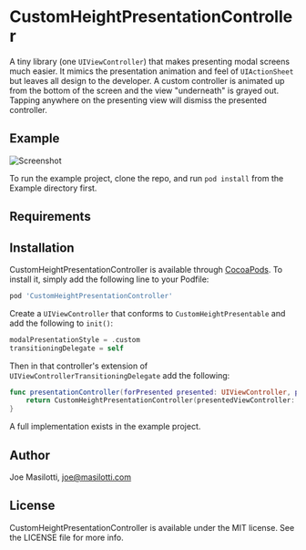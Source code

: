 # CustomHeightPresentationController

A tiny library (one `UIViewController`) that makes presenting modal screens much easier. It mimics the presentation animation and feel of `UIActionSheet` but leaves all design to the developer. A custom controller is animated up from the bottom of the screen and the view "underneath" is grayed out. Tapping anywhere on the presenting view will dismiss the presented controller.

## Example

![Screenshot](https://github.com/joemasilotti/CustomHeightPresentationController/blob/images/Screenshots.png)

To run the example project, clone the repo, and run `pod install` from the Example directory first.

## Requirements

## Installation

CustomHeightPresentationController is available through [CocoaPods](http://cocoapods.org). To install
it, simply add the following line to your Podfile:

```ruby
pod 'CustomHeightPresentationController'
```

Create a `UIViewController` that conforms to `CustomHeightPresentable` and add the following to `init()`:

```swift
modalPresentationStyle = .custom
transitioningDelegate = self
```

Then in that controller's extension of `UIViewControllerTransitioningDelegate` add the following:
```swift
func presentationController(forPresented presented: UIViewController, presenting: UIViewController?, source: UIViewController) -> UIPresentationController? {
    return CustomHeightPresentationController(presentedViewController: presented, presenting: presenting)
}
```

A full implementation exists in the example project.

## Author

Joe Masilotti, joe@masilotti.com

## License

CustomHeightPresentationController is available under the MIT license. See the LICENSE file for more info.
